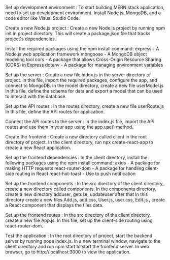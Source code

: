 Set up development environment : To start building MERN stack application, need to set up development environment. Install Node.js, MongoDB, and a code editor like Visual Studio Code.

Create a new Node.js project : Create a new Node.js project by running npm init in project directory. This will create a package.json file that tracks project's dependencies.

Install the required packages using the npm install command:
express - A Node.js web application framework
mongoose - A MongoDB object modeling tool
cors - A package that allows Cross-Origin Resource Sharing (CORS) in Express
dotenv - A package for managing environment variables

Set up the server : Create a new file index.js in the server directory of project. In this file, import the required packages, configure the app, and connect to MongoDB. In the model directory, create a new file userModel.js In this file, define the schema for data and export a model that can be used to interact with the database.

Set up the API routes : In the routes directory, create a new file userRoute.js In this file, define the API routes for application.

Connect the API routes to the server : In the index.js file, import the API routes and use them in your app using the app.use() method.

Create the frontend : Create a new directory called client in the root directory of project. In the client directory, run npx create-react-app to create a new React application.

Set up the frontend dependencies : In the client directory, install the following packages using the npm install command:
axios - A package for making HTTP requests
react-router-dom - A package for handling client-side routing in React
react-hot-toast - Use to push notification

Set up the frontend components : In the src directory of the client directory, create a new directory called components.
In the components directory, create a new directory adduser, getuse, updateuser after that
In this directory create a new files Add.js, add.css, User.js, user.css, Edit.js , create a React component that displays the files data.

Set up the frontend routes : In the src directory of the client directory, create a new file App.js. In this file, set up the client-side routing using react-router-dom.

Test the application : 
In the root directory of project, start the backend server by running node index.js.
In a new terminal window, navigate to the client directory and run npm start to start the frontend server.
In web browser, go to http://localhost:3000 to view the application.
